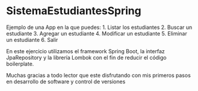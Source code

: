 # SistemaEstudiantesSpring
Ejemplo de una App en la que puedes: 1. Listar los estudiantes 2. Buscar un estudiante 3. Agregar un estudiante 4. Modificar un estudiante 5. Eliminar un estudiante 6. Salir 

En este ejercicio utilizamos el framework Spring Boot, la interfaz JpaRepository y la librería Lombok con el fin de reducir el código boilerplate.

Muchas gracias a todo lector que este disfrutando con mis primeros pasos en desarrollo de software y control de versiones
